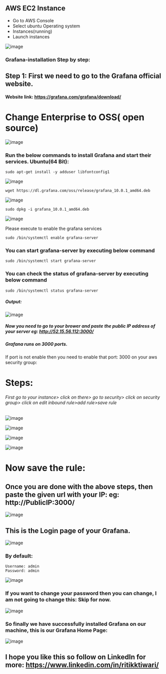 ## AWS EC2 Instance

- Go to AWS Console
- Select ubuntu Operating system
- Instances(running)
- Launch instances
  
![image](https://github.com/RitikPyCode/Grafana-installation/assets/69500530/bbbe3cdd-8c50-4071-9a65-c5df2354998c)

### Grafana-installation Step by step:

## Step 1: First we need to go to the Grafana official website.

#### Website link: https://grafana.com/grafana/download/

# Change Enterprise to OSS( open source) 

![image](https://github.com/RitikPyCode/Grafana-installation/assets/69500530/d248c79c-f9de-48d7-a640-831eccc46084)

### Run the below commands to install Grafana and start their services. Ubuntu(64 Bit):

```
sudo apt-get install -y adduser libfontconfig1
```

![image](https://github.com/RitikPyCode/Grafana-installation/assets/69500530/2ab8b80a-5a9a-4d8f-a6fe-85e50e88a892)

```
wget https://dl.grafana.com/oss/release/grafana_10.0.1_amd64.deb
```

![image](https://github.com/RitikPyCode/Grafana-installation/assets/69500530/a30fd40d-2a56-4ee1-8329-3efa75e9a45b)

```
sudo dpkg -i grafana_10.0.1_amd64.deb
```

![image](https://github.com/RitikPyCode/Grafana-installation/assets/69500530/70d6a4ef-d2ff-4abc-8509-2f21c306434f)

Please execute to enable the grafana services

```
sudo /bin/systemctl enable grafana-server
```
### You can start grafana-server by executing below command
```
sudo /bin/systemctl start grafana-server
```
### You can check the status of grafana-server by executing below command
```
sudo /bin/systemctl status grafana-server
```

##### Output:
 ![image](https://github.com/RitikPyCode/Grafana-installation/assets/69500530/8b5bd0c5-b2be-4c3b-b2d4-be79ddda9772)


##### Now you need to go to your brower and paste the public IP address of your server eg: http://52.15.56.112:3000/

##### Grafana runs on 3000 ports.

If port is not enable then you need to enable that port: 3000 on your aws security group:

# Steps: 

###### First go to your instance> click on there> go to security> click on security group> click on edit inbound rule>add rule>save rule

![image](https://github.com/RitikPyCode/Grafana-installation/assets/69500530/f15b42e1-5b1e-4a34-9e6f-ffd63b271f78)


![image](https://github.com/RitikPyCode/Grafana-installation/assets/69500530/0893d932-86a7-4d81-8d7e-7ac61d4ac428)


![image](https://github.com/RitikPyCode/Grafana-installation/assets/69500530/91fb59e4-4b4d-45d0-9173-217c5910dee9)


![image](https://github.com/RitikPyCode/Grafana-installation/assets/69500530/3e20fa37-e170-40f7-a414-b37e7c30fa55)

# Now save the rule:

## Once you are done with the above steps, then paste the given url with your IP: eg: http://PublicIP:3000/


![image](https://github.com/RitikPyCode/Grafana-installation/assets/69500530/1b04f715-02ec-48ba-9e31-070d105ddda1)


## This is the Login page of your Grafana.

![image](https://github.com/RitikPyCode/Grafana-installation/assets/69500530/ff2d898f-2a76-4709-b898-0dbfe5cbd61b)


### By default:
```
Username: admin
Password: admin

```

![image](https://github.com/RitikPyCode/Grafana-installation/assets/69500530/b1c96f95-1c95-43de-aa1e-15b3e7867229)


### If you want to change your password then you can change, I am not going to change this: Skip for now.

![image](https://github.com/RitikPyCode/Grafana-installation/assets/69500530/199615cf-aaed-4734-9ecb-b7938d8807dc)


### So finally we have successfully installed Grafana on our machine, this is our Grafana Home Page:

![image](https://github.com/RitikPyCode/Grafana-installation/assets/69500530/3e0cf806-65ae-41e8-8921-977545bde31a)


## I hope you like this so follow on LinkedIn for more: https://www.linkedin.com/in/ritikktiwari/

